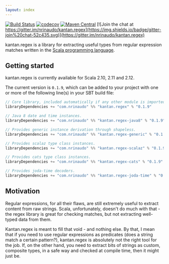 ```yaml
---
layout: index
---
```


[![Build Status](https://travis-ci.org/nrinaudo/kantan.regex.svg?branch=master)](https://travis-ci.org/nrinaudo/kantan.regex)
[![codecov](https://codecov.io/gh/nrinaudo/kantan.regex/branch/master/graph/badge.svg)](https://codecov.io/gh/nrinaudo/kantan.regex)
[![Maven Central](https://maven-badges.herokuapp.com/maven-central/com.nrinaudo/kantan.regex_2.11/badge.svg)](https://maven-badges.herokuapp.com/maven-central/com.nrinaudo/kantan.regex_2.11)
[![Join the chat at https://gitter.im/nrinaudo/kantan.regex](https://img.shields.io/badge/gitter-join%20chat-52c435.svg)](https://gitter.im/nrinaudo/kantan.regex)

kantan.regex is a library for extracting useful types from regular expression matches written in the
[Scala programming language](http://www.scala-lang.org).

## Getting started

kantan.regex is currently available for Scala 2.10, 2.11 and 2.12.

The current version is `0.1.9`, which can be added to your project with one or more of the following line(s)
in your SBT build file:

```scala
// Core library, included automatically if any other module is imported.
libraryDependencies += "com.nrinaudo" %% "kantan.regex" % "0.1.9"

// Java 8 date and time instances.
libraryDependencies += "com.nrinaudo" %% "kantan.regex-java8" % "0.1.9"

// Provides generic instance derivation through shapeless.
libraryDependencies += "com.nrinaudo" %% "kantan.regex-generic" % "0.1.9"

// Provides scalaz type class instances.
libraryDependencies += "com.nrinaudo" %% "kantan.regex-scalaz" % "0.1.9"

// Provides cats type class instances.
libraryDependencies += "com.nrinaudo" %% "kantan.regex-cats" % "0.1.9"

// Provides joda-time decoders.
libraryDependencies += "com.nrinaudo" %% "kantan.regex-joda-time" % "0.1.9"
```

## Motivation

Regular expressions, for all their flaws, are still extremely useful to extract content from raw strings. Scala,
unfortunately, doesn't do much with that - the regex library is great for checking matches, but not extracting
well-typed data from them.

Kantan.regex is meant to fill that void - and nothing else. By that, I mean that if you need to use regular expressions
as predicates (does a string match a certain pattern?), kantan.regex is absolutely not the right tool for the job. If,
on the other hand, you need to extract bits of strings as custom, composite types, in a safe way and checked at compile
time, then it might just be.
